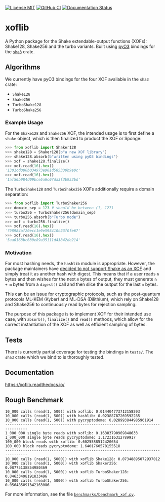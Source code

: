 [![License MIT](https://img.shields.io/badge/License-MIT-brightgreen.svg)](https://github.com/GiacomoPope/xoflib/blob/main/LICENSE)
[![GitHub CI](https://github.com/GiacomoPope/xoflib/actions/workflows/CI.yml/badge.svg?branch=main)](https://github.com/GiacomoPope/xoflib/actions/workflows/CI.yml)
[![Documentation Status](https://readthedocs.org/projects/xoflib/badge/?version=latest)](https://xoflib.readthedocs.io/en/latest/?badge=latest)

# xoflib

A Python package for the Shake extendable-output functions (XOFs): Shake128,
Shake256 and the turbo variants. Built using
[pyO3](https://github.com/PyO3/pyo3) bindings for the
[`sha3`](https://docs.rs/sha3/latest/sha3/) crate.

## Algorithms

We currently have pyO3 bindings for the four XOF available in the `sha3` crate:

- `Shake128`
- `Shake256`
- `TurboShake128`
- `TurboShake256`

### Example Usage

For the `Shake128` and `Shake256` XOF, the intended usage is to first define a `shake` object, which is then finalized to product the XOF or Sponge:

```py
>>> from xoflib import Shaker128
>>> shake128 = Shaker128(b"a new XOF library")
>>> shake128.absorb(b"written using pyO3 bindings")
>>> xof = shake128.finalize()
>>> xof.read(16).hex()
'1301cd080b034973e961d585330b9e0c'
>>> xof.read(16).hex()
'1af56b984d09bce5a6c07da3f3b953bd'
```

The `TurboShake128` and `TurboShake256` XOFs additionally require a domain separation:

```py
>>> from xoflib import TurboShaker256
>>> domain_sep = 123 # should be between (1, 127)
>>> turbo256 = TurboShaker256(domain_sep)
>>> turbo256.absorb(b"Turbo mode")
>>> xof = turbo256.finalize()
>>> xof.read(16).hex()
'798984af20ecc1e9e593410c23f0fe67'
>>> xof.read(16).hex()
'5aa0168bc689e89a35111d43842de214'
```

### Motivation

For most hashing needs, the `hashlib` module is appropriate. However, the
package maintainers have 
[decided to not support Shake as an XOF](https://github.com/python/cpython/issues/82198) 
and simply treat it as another hash with digest. This means that if a user reads
`n` bytes and then wishes for the next `m` bytes of output, they must generate
`n + m` bytes from a `digest()` call and then slice the output for the last `m`
bytes.

This can be an issue for cryptographic protocols, such as the post-quantum
protocols ML-KEM (Kyber) and ML-DSA (Dilithium), which rely on Shake128 and
Shake256 to continuously read bytes for rejection sampling.

The purpose of this package is to implement XOF for their intended use case, with `absorb()`, `finalize()` and `read()` methods, which allow for the correct instantiation of the XOF as well as efficient sampling of bytes.

## Tests

There is currently partial coverage for testing the bindings in `tests/`. The `sha3` crate which we bind to is thoroughly tested.

## Documentation

https://xoflib.readthedocs.io/

## Rough Benchmark

```
10_000 calls (read(1, 500)) with xoflib: 0.014404773712158203
10_000 calls (read(1, 500)) with hashlib: 0.02388787269592285
10_000 calls (read(1, 500)) with pycryptodome: 0.028993844985961914
--------------------------------------------------------------------------------
1_000_000 single byte reads with xoflib: 0.16383790969848633
1_000_000 single byte reads pycryptodome: 1.172316312789917
100_000 block reads with xoflib: 0.6025588512420654
100_000 block reads pycryptodome: 1.6401760578155518
--------------------------------------------------------------------------------
10_000 calls (read(1, 5000)) with xoflib Shake128: 0.07348895072937012
10_000 calls (read(1, 5000)) with xoflib Shaker256: 0.08775138854980469
10_000 calls (read(1, 5000)) with xoflib TurboShaker128: 0.04633498191833496
10_000 calls (read(1, 5000)) with xoflib TurboShaker256: 0.056485891342163086
```

For more information, see the file [`benchmarks/benchmark_xof.py`](benchmarks/benchmark_xof.py).
